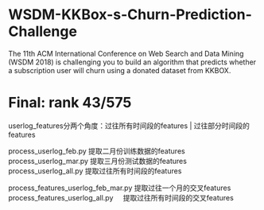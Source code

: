 # WSDM-KKBox-s-Churn-Prediction-Challenge
The 11th ACM International Conference on Web Search and Data Mining (WSDM 2018) is challenging you to build an algorithm that predicts whether a subscription user will churn using a donated dataset from KKBOX.

# Final:  rank 43/575

userlog_features分两个角度：过往所有时间段的features | 过往部分时间段的features

process_userlog_feb.py 提取二月份训练数据的features
process_userlog_mar.py 提取三月份测试数据的features
process_userlog_all.py 提取过往所有时间段的features

process_features_userlog_feb_mar.py 提取过往一个月的交叉features
process_features_userlog_all.py     提取过往所有时间段的交叉features
